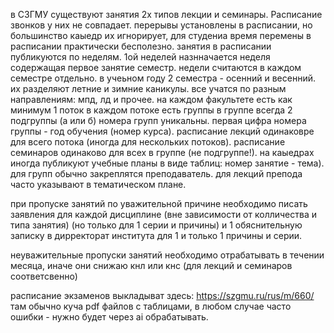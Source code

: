 в СЗГМУ существуют занятия 2х типов лекции и семинары.
Расписание звонков у них не совпадает. перерывы установлены в расписании, но большинство каыедр их игнорирует, для студениа время перемены в расписании практически бесполезно.
занятия в расписании публикуются по неделям. 1ой неделей назнначается неделя содержащая первое занятие семестр. недели считаются в каждом семестре отдельно. в учеьном году 2 семестра - осенний и весенний. их разделяют летние и зимние каникулы.
все учатся по разным направлениям: мпд, лд и прочее. на каждом факультете есть как минимум 1 поток в каждом потоке есть группы в группе всегда 2 подгруппы (а или б)
номера групп уникальны. первая цифра номера группы - год обучения (номер курса). расписание лекций одинаковре для всего потока (иногда для нескольких потоков). расписание семинаров одинаково для всех в группе (не подгруппе!). на каыедрах иногда публикуют учебные планы в виде таблиц: номер занятие - тема). для групп обычно закреплятся преподаватель. для лекций препода часто указывают в тематическом плане. 





при пропуске занятий по уважительной причине необходимо писать заявления для каждой дисциплине (вне зависимости от колличества и типа занятия) (но только для 1 серии и причины) и 1 обяснительную записку в дирректорат института для 1 и только 1 причины и серии.


неуважительные пропуски занятий необходимо отрабатывать в течении месяца, иначе они снижаю кнл или кнс (для лекций и семинаров соответсвенно)


расписание экзаменов выкладыват здесь: https://szgmu.ru/rus/m/660/
там обычно куча pdf файлов с таблицами, в любом случае часто ошибки - нужно будет через ai обрабатывать.

